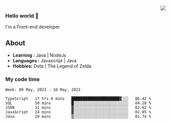 <img align='right' src="https://github-readme-stats.vercel.app/api?username=jumodada&show_icons=true&theme=vue">

### Hello world 👋

I'm a Front-end developer 
    
## About
-  **Learning :** Java | NodeJs
-  **Languages :** Javascript | Java
-  **Hobbies:** Dota | The Legend of Zelda

### My code time

<!--START_SECTION:waka-->
```text
Week: 09 May, 2021 - 16 May, 2021

TypeScript   17 hrs 6 mins   █████████████████████▓░░░   86.42 % 
SQL          50 mins         █░░░░░░░░░░░░░░░░░░░░░░░░   04.28 % 
JSON         31 mins         ▓░░░░░░░░░░░░░░░░░░░░░░░░   02.62 % 
JavaScript   24 mins         ▓░░░░░░░░░░░░░░░░░░░░░░░░   02.05 % 
Java         20 mins         ▒░░░░░░░░░░░░░░░░░░░░░░░░   01.74 % 
```
<!--END_SECTION:waka-->
